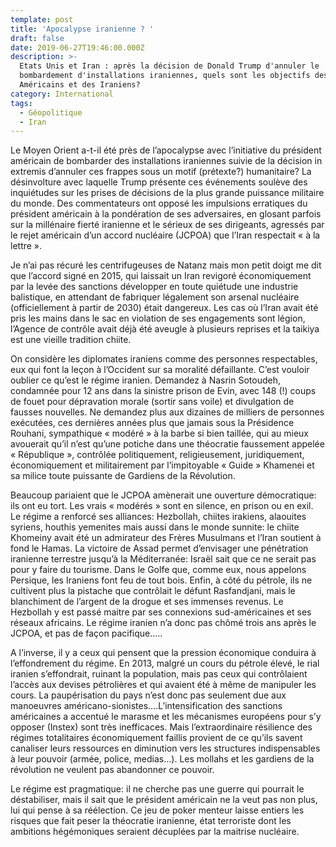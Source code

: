 ```yaml
---
template: post
title: 'Apocalypse iranienne ? '
draft: false
date: 2019-06-27T19:46:00.000Z
description: >-
  Etats Unis et Iran : après la décision de Donald Trump d'annuler le
  bombardement d'installations iraniennes, quels sont les objectifs des
  Américains et des Iraniens?
category: International
tags:
  - Géopolitique
  - Iran
---
```

Le Moyen Orient a-t-il été près de l’apocalypse avec l’initiative du président américain de bombarder des installations iraniennes suivie de la décision  in extremis d’annuler ces frappes sous un motif (prétexte?) humanitaire?  La désinvolture avec laquelle  Trump présente ces événements soulève des inquiétudes sur les prises  de décisions de la plus grande puissance militaire du monde. Des commentateurs ont opposé les impulsions erratiques du président américain à la pondération de ses adversaires, en glosant  parfois sur la millénaire fierté iranienne et le sérieux  de ses dirigeants, agressés par le rejet américain d’un accord nucléaire (JCPOA) que l’Iran respectait « à la lettre ». 

Je  n’ai pas récuré les centrifugeuses de Natanz mais mon petit doigt me dit que l’accord signé en 2015, qui laissait un Iran revigoré économiquement par la levée des sanctions développer en toute quiétude une industrie balistique, en attendant  de fabriquer légalement son arsenal nucléaire (officiellement à partir de 2030) était dangereux. Les cas où l’Iran avait été pris les mains dans le sac en violation de ses engagements sont légion, l’Agence de contrôle avait déjà été aveugle à plusieurs reprises et la taikiya est une vieille tradition chiite.

On considère les diplomates iraniens comme des personnes  respectables, eux qui font la leçon à l’Occident sur sa moralité défaillante. C’est vouloir oublier ce qu’est le régime iranien. Demandez à Nasrin Sotoudeh, condamnée pour 12 ans dans la sinistre prison de Evin, avec 148 (!) coups de fouet pour dépravation morale (sortir sans voile) et divulgation de fausses nouvelles. Ne demandez plus aux dizaines de milliers de personnes exécutées, ces dernières années plus que jamais sous la Présidence  Rouhani, sympathique « modéré » à la barbe si bien taillée, qui au mieux avouerait qu’il n’est qu’une potiche dans une théocratie faussement appelée « République », contrôlée politiquement, religieusement, juridiquement, économiquement et militairement par l’impitoyable « Guide » Khamenei et sa milice toute puissante de Gardiens de la Révolution.

Beaucoup pariaient que le JCPOA amènerait une ouverture démocratique: ils ont eu tort. Les vrais « modérés » sont en silence, en prison ou en exil. Le régime a renforcé ses alliances: Hezbollah, chiites irakiens, alaouites syriens, houthis yemenites mais aussi dans le monde sunnite: le chiite Khomeiny avait été un admirateur des Frères Musulmans et  l’Iran soutient à fond le Hamas. La victoire de Assad permet d’envisager une pénétration iranienne terrestre jusqu’à la Méditerranée: Israël sait que ce ne serait pas pour y faire du tourisme.  Dans le Golfe que, comme eux, nous appelons Persique, les Iraniens font feu de tout bois. Enfin, à côté du pétrole, ils ne cultivent plus la pistache que contrôlait le défunt Rasfandjani, mais le blanchiment de l’argent de la drogue  et ses immenses revenus. Le Hezbollah y est passé maitre par ses connexions sud-américaines et ses réseaux africains. Le régime iranien n’a donc pas chômé trois ans après le JCPOA, et pas de façon pacifique…..

A l’inverse, il y a ceux qui pensent que la pression économique conduira à l’effondrement du régime. En 2013, malgré un cours du pétrole élevé, le rial iranien s’effondrait, ruinant la population, mais pas  ceux qui contrôlaient l’accès aux devises pétrolières et qui avaient été à même de manipuler les cours. La paupérisation du pays n’est donc pas seulement due aux manoeuvres américano-sionistes….L’intensification des sanctions américaines a accentué le marasme et les mécanismes européens pour s’y opposer (Instex) sont très inefficaces. Mais l’extraordinaire résilience des régimes totalitaires économiquement faillis provient de ce qu’ils savent canaliser leurs ressources en diminution vers les structures indispensables à leur pouvoir (armée, police, medias…). Les mollahs et les gardiens de la révolution ne veulent pas abandonner ce pouvoir.

Le régime est pragmatique: il ne cherche pas une guerre qui pourrait le déstabiliser, mais il sait que le président américain ne la veut pas non plus, lui qui pense à sa réélection. Ce jeu de poker menteur laisse entiers les risques que fait peser la théocratie iranienne, état terroriste dont les ambitions hégémoniques seraient décuplées par la maitrise nucléaire.
